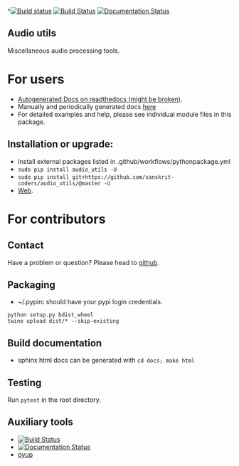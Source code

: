 ^[![Build status](https://github.com/sanskrit-coders/audio_utils/workflows/Python%20package/badge.svg)](https://github.com/sanskrit-coders/audio_utils/actions)
[![Build Status](https://travis-ci.org/sanskrit-coders/audio_utils.svg?branch=master)](https://travis-ci.org/sanskrit-coders/audio_utils)
[![Documentation Status](https://readthedocs.org/projects/audio_utils/badge/?version=latest)](http://audio_utils.readthedocs.io/en/latest/?badge=latest)

## Audio utils

Miscellaneous audio processing tools. 

# For users
* [Autogenerated Docs on readthedocs (might be broken)](http://audio_utils.readthedocs.io/en/latest/).
* Manually and periodically generated docs [here](https://sanskrit-coders.github.io/audio_utils/build/html/)
* For detailed examples and help, please see individual module files in this package.


## Installation or upgrade:
- Install external packages listed in .github/workflows/pythonpackage.yml
- `sudo pip install audio_utils -U`
- `sudo pip install git+https://github.com/sanskrit-coders/audio_utils/@master -U`
- [Web](https://pypi.python.org/pypi/audio_utils).


# For contributors

## Contact

Have a problem or question? Please head to [github](https://github.com/sanskrit-coders/audio_utils).

## Packaging

* ~/.pypirc should have your pypi login credentials.
```
python setup.py bdist_wheel
twine upload dist/* --skip-existing
```

## Build documentation
- sphinx html docs can be generated with `cd docs; make html`

## Testing
Run `pytest` in the root directory.

## Auxiliary tools
- [![Build Status](https://travis-ci.org/sanskrit-coders/audio_utils.svg?branch=master)](https://travis-ci.org/sanskrit-coders/audio_utils)
- [![Documentation Status](https://readthedocs.org/projects/audio_utils/badge/?version=latest)](http://audio_utils.readthedocs.io/en/latest/?badge=latest)
- [pyup](https://pyup.io/account/repos/github/sanskrit-coders/audio_utils/)